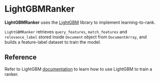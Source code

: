 # LightGBMRanker

**LightGBMRanker** uses the [LightGBM](https://github.com/microsoft/LightGBM) library to implement learning-to-rank.

`LightGBMRanker` retrieves `query_features`, `match_features` and `relevance_label` stored inside `Document` object from `DocumentArray`, and builds a feature-label dataset to train the model.


## Reference

Refer to LightGBM [documentation](https://github.com/microsoft/LightGBM/tree/master/examples/lambdarank) to learn how to use LightGBM to train a ranker.